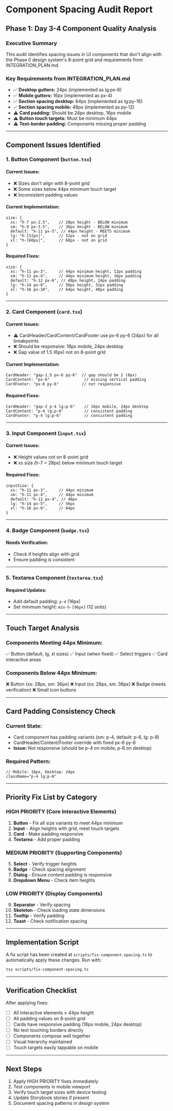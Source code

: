 # Component Spacing Audit Report
## Phase 1: Day 3-4 Component Quality Analysis

### Executive Summary
This audit identifies spacing issues in UI components that don't align with the Phase 0 design system's 8-point grid and requirements from INTEGRATION_PLAN.md.

### Key Requirements from INTEGRATION_PLAN.md
- ✅ **Desktop gutters:** 24px (implemented as lg:px-6)
- ✅ **Mobile gutters:** 16px (implemented as px-4)
- ✅ **Section spacing desktop:** 64px (implemented as lg:py-16)
- ✅ **Section spacing mobile:** 48px (implemented as py-12)
- ⚠️ **Card padding:** Should be 24px desktop, 16px mobile
- ⚠️ **Button touch targets:** Must be minimum 44px
- ⚠️ **Text-border padding:** Components missing proper padding

---

## Component Issues Identified

### 1. **Button Component** (`button.tsx`)

#### Current Issues:
- ❌ Sizes don't align with 8-point grid
- ❌ Some sizes below 44px minimum touch target
- ❌ Inconsistent padding values

#### Current Implementation:
```tsx
size: {
  xs: "h-7 px-2.5",    // 28px height - BELOW minimum
  sm: "h-9 px-3.5",    // 36px height - BELOW minimum  
  default: "h-11 px-5", // 44px height - MEETS minimum
  lg: "h-[52px]",      // 52px - not on grid
  xl: "h-[60px]",      // 60px - not on grid
}
```

#### Required Fixes:
```tsx
size: {
  xs: "h-11 px-3",     // 44px minimum height, 12px padding
  sm: "h-11 px-4",     // 44px minimum height, 16px padding
  default: "h-12 px-6", // 48px height, 24px padding
  lg: "h-14 px-8",     // 56px height, 32px padding
  xl: "h-16 px-10",    // 64px height, 40px padding
}
```

---

### 2. **Card Component** (`card.tsx`)

#### Current Issues:
- ⚠️ CardHeader/CardContent/CardFooter use px-6 py-6 (24px) for all breakpoints
- ❌ Should be responsive: 16px mobile, 24px desktop
- ❌ Gap value of 1.5 (6px) not on 8-point grid

#### Current Implementation:
```tsx
CardHeader: "gap-1.5 px-6 py-6"  // gap should be 2 (8px)
CardContent: "px-6"               // missing vertical padding
CardFooter: "px-6 py-6"          // not responsive
```

#### Required Fixes:
```tsx
CardHeader: "gap-2 p-4 lg:p-6"    // 16px mobile, 24px desktop
CardContent: "p-4 lg:p-6"         // consistent padding
CardFooter: "p-4 lg:p-6"          // consistent padding
```

---

### 3. **Input Component** (`input.tsx`)

#### Current Issues:
- ❌ Height values not on 8-point grid
- ❌ xs size (h-7 = 28px) below minimum touch target

#### Required Fixes:
```tsx
inputSize: {
  xs: "h-11 px-3",     // 44px minimum
  sm: "h-11 px-4",     // 44px minimum
  default: "h-12 px-4", // 48px
  lg: "h-14 px-5",     // 56px
  xl: "h-16 px-6",     // 64px
}
```

---

### 4. **Badge Component** (`badge.tsx`)

#### Needs Verification:
- Check if heights align with grid
- Ensure padding is consistent

---

### 5. **Textarea Component** (`textarea.tsx`)

#### Required Updates:
- Add default padding: `p-4` (16px)
- Set minimum height: `min-h-[96px]` (12 units)

---

## Touch Target Analysis

### Components Meeting 44px Minimum:
✅ Button (default, lg, xl sizes)
✅ Input (when fixed)
✅ Select triggers
✅ Card interactive areas

### Components Below 44px Minimum:
❌ Button (xs: 28px, sm: 36px)
❌ Input (xs: 28px, sm: 36px)
❌ Badge (needs verification)
❌ Small icon buttons

---

## Card Padding Consistency Check

### Current State:
- Card component has padding variants (sm: p-4, default: p-6, lg: p-8)
- CardHeader/Content/Footer override with fixed px-6 py-6
- **Issue:** Not responsive (should be p-4 on mobile, p-6 on desktop)

### Required Pattern:
```tsx
// Mobile: 16px, Desktop: 24px
className="p-4 lg:p-6"
```

---

## Priority Fix List by Category

### HIGH PRIORITY (Core Interactive Elements)
1. **Button** - Fix all size variants to meet 44px minimum
2. **Input** - Align heights with grid, meet touch targets
3. **Card** - Make padding responsive
4. **Textarea** - Add proper padding

### MEDIUM PRIORITY (Supporting Components)
5. **Select** - Verify trigger heights
6. **Badge** - Check spacing alignment
7. **Dialog** - Ensure content padding is responsive
8. **Dropdown Menu** - Check item heights

### LOW PRIORITY (Display Components)
9. **Separator** - Verify spacing
10. **Skeleton** - Check loading state dimensions
11. **Tooltip** - Verify padding
12. **Toast** - Check notification spacing

---

## Implementation Script

A fix script has been created at `scripts/fix-component-spacing.ts` to automatically apply these changes. Run with:

```bash
tsx scripts/fix-component-spacing.ts
```

---

## Verification Checklist

After applying fixes:
- [ ] All interactive elements ≥ 44px height
- [ ] All padding values on 8-point grid
- [ ] Cards have responsive padding (16px mobile, 24px desktop)
- [ ] No text touching borders directly
- [ ] Components compose well together
- [ ] Visual hierarchy maintained
- [ ] Touch targets easily tappable on mobile

---

## Next Steps

1. Apply HIGH PRIORITY fixes immediately
2. Test components in mobile viewport
3. Verify touch target sizes with device testing
4. Update Storybook stories if present
5. Document spacing patterns in design system
